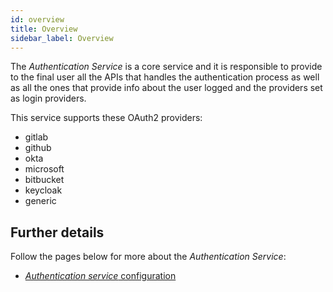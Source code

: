 ```yaml
---
id: overview
title: Overview
sidebar_label: Overview
---
```


<!--
WARNING: this file was automatically generated by Mia-Platform Doc Aggregator.
DO NOT MODIFY IT BY HAND.
Instead, modify the source file and run the aggregator to regenerate this file.
-->

The _Authentication Service_ is a core service and it is responsible to provide to the final user all the APIs that handles the authentication process as well as all the ones that provide info about the user logged and the providers set as login providers.

This service supports these OAuth2 providers:

- gitlab
- github
- okta
- microsoft
- bitbucket
- keycloak
- generic

## Further details

Follow the pages below for more about the _Authentication Service_:

- [_Authentication service_ configuration](./20_configuration.mdx)
